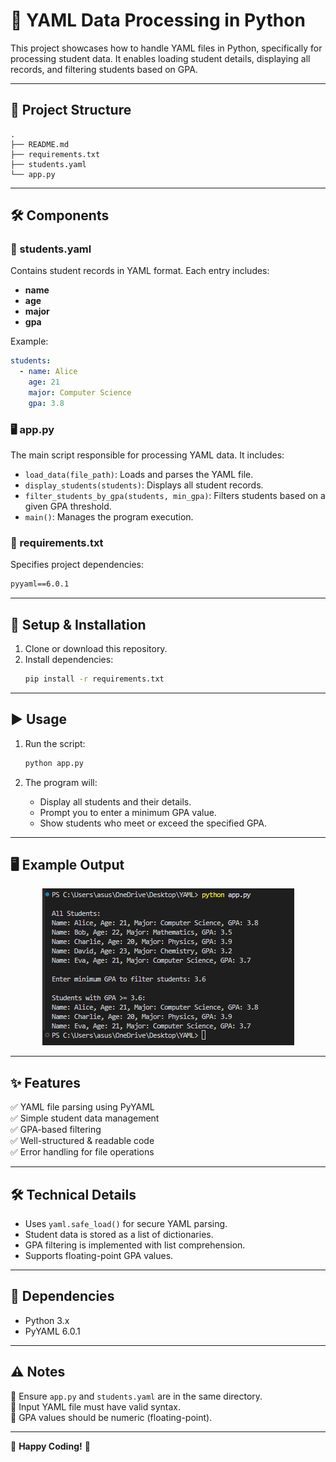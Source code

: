 # 📌 YAML Data Processing in Python

This project showcases how to handle YAML files in Python, specifically for processing student data. It enables loading student details, displaying all records, and filtering students based on GPA.

---

## 📁 Project Structure

```
.
├── README.md
├── requirements.txt
├── students.yaml
└── app.py
```

---

## 🛠️ Components

### 📄 students.yaml
Contains student records in YAML format. Each entry includes:
- **name**
- **age**
- **major**
- **gpa**

Example:
```yaml
students:
  - name: Alice
    age: 21
    major: Computer Science
    gpa: 3.8
```

### 🖥️ app.py
The main script responsible for processing YAML data. It includes:

- `load_data(file_path)`: Loads and parses the YAML file.
- `display_students(students)`: Displays all student records.
- `filter_students_by_gpa(students, min_gpa)`: Filters students based on a given GPA threshold.
- `main()`: Manages the program execution.

### 📜 requirements.txt
Specifies project dependencies:
```txt
pyyaml==6.0.1
```

---

## 🚀 Setup & Installation

1. Clone or download this repository.
2. Install dependencies:
   ```bash
   pip install -r requirements.txt
   ```

---

## ▶️ Usage

1. Run the script:
   ```bash
   python app.py
   ```

2. The program will:
   - Display all students and their details.
   - Prompt you to enter a minimum GPA value.
   - Show students who meet or exceed the specified GPA.

---

## 🖥️ Example Output

<div align="center">
  <img src="/images/Screenshot 2025-04-01 154111.png" alt="Example Output">
</div>

---

## ✨ Features

✅ YAML file parsing using PyYAML  
✅ Simple student data management  
✅ GPA-based filtering  
✅ Well-structured & readable code  
✅ Error handling for file operations  

---

## 🛠️ Technical Details

- Uses `yaml.safe_load()` for secure YAML parsing.
- Student data is stored as a list of dictionaries.
- GPA filtering is implemented with list comprehension.
- Supports floating-point GPA values.

---

## 📌 Dependencies

- Python 3.x
- PyYAML 6.0.1

---

## ⚠️ Notes

🔹 Ensure `app.py` and `students.yaml` are in the same directory.  
🔹 Input YAML file must have valid syntax.  
🔹 GPA values should be numeric (floating-point).  

---

🚀 **Happy Coding!** 🎯
                                                                                            